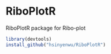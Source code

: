 # RiboPlotR
RiboPlotR package for Ribo-plot

```R
library(devtools)  
install_github("hsinyenwu/RiboPlotR")
```
